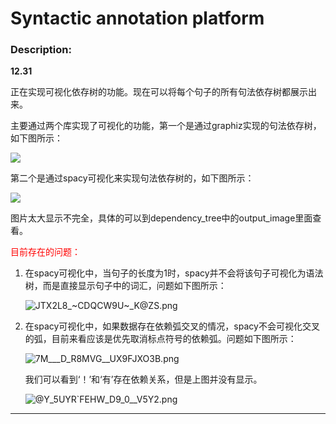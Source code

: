 # Syntactic annotation platform

### Description:



**12.31**

正在实现可视化依存树的功能。现在可以将每个句子的所有句法依存树都展示出来。

主要通过两个库实现了可视化的功能，第一个是通过graphiz实现的句法依存树，如下图所示：

 ![](https://i.bmp.ovh/imgs/2021/12/062f071740888914.png) 

第二个是通过spacy可视化来实现句法依存树的，如下图所示：

 ![](https://i.bmp.ovh/imgs/2021/12/85c89440af536427.png) 

图片太大显示不完全，具体的可以到dependency_tree中的output_image里面查看。



 <font color=FF0000>目前存在的问题： </font> 

1. 在spacy可视化中，当句子的长度为1时，spacy并不会将该句子可视化为语法树，而是直接显示句子中的词汇，问题如下图所示：

   ![JT`X2L8_~C`DQCW9U~_K@ZS.png](https://s2.loli.net/2021/12/31/wPNX1vbdSh9TYKF.png)

2. 在spacy可视化中，如果数据存在依赖弧交叉的情况，spacy不会可视化交叉的弧，目前来看应该是优先取消标点符号的依赖弧。问题如下图所示：

   ![7M___D_R8MVG__UX9FJXO3B.png](https://s2.loli.net/2021/12/31/FlJk5SQy8NxIGfO.png)

   我们可以看到‘！’和‘有’存在依赖关系，但是上图并没有显示。

   ![@Y_5UYR`FEHW_D9_0__V5Y2.png](https://s2.loli.net/2021/12/31/9eWzLorxaXsyPF5.png)

---

